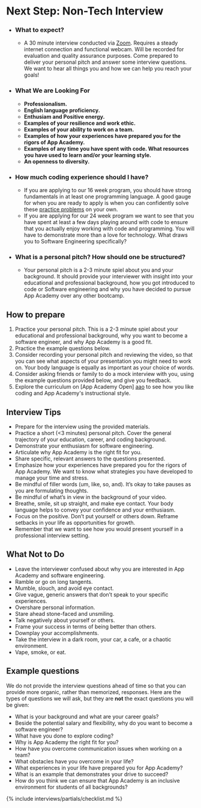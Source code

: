 # Next Step: Non-Tech Interview

* ### What to expect?
    * A 30 minute interview conducted via [Zoom]. Requires a steady internet connection and functional webcam. Will be recorded for evaluation and quality assurance purposes. Come prepared to deliver your personal pitch and answer some interview questions. We want to hear all things you and how we can help you reach your goals!

* ### What We are Looking For
    * **Professionalism.**
    * **English language proficiency.**
    * **Enthusiam and Positive energy.**
    * **Examples of your resilience and work ethic.**
    * **Examples of your ability to work on a team.**
    * **Examples of how your experiences have prepared you for the rigors of App Academy.**
    * **Examples of any time you have spent with code. What resources you have used to learn and/or your learning style.**
    * **An openness to diversity.**

* ### How much coding experience should I have?
    * If you are applying to our 16 week program, you should have strong fundamentals in at least one programming language. A good gauge for when you are ready to apply is when you can confidently solve these [practice problems] on your own.
    * If you are applying for our 24 week program we want to see that you have spent at least a few days playing around with code to ensure that you actually enjoy working with code and programming. You will have to demonstrate more than a love for technology. What draws you to Software Engineering specifically?

* ### What is a personal pitch? How should one be structured?
    * Your personal pitch is a 2-3 minute spiel about you and your background. It should provide your interviewer with insight into your educational and professional background, how you got introduced to code or Software engineering and why you have decided to pursue App Academy over any other bootcamp.


## How to prepare
1. Practice your personal pitch. This is a 2-3 minute spiel about your educational and professional background, why you want to become a software engineer, and why App Academy is a good fit.
2. Practice the example questions below.
3. Consider recording your personal pitch and reviewing the video, so that you can see what aspects of your presentation you might need to work on. Your body language is equally as important as your choice of words.
4. Consider asking friends or family to do a mock interview with you, using the example questions provided below, and give you feedback.
5. Explore the curriculum on [App Academy Open] [aao] to see how you like coding and App Academy's instructional style.


## Interview Tips
* Prepare for the interview using the provided materials.
* Practice a short (<3 minutes) personal pitch. Cover the general trajectory of your education, career, and coding background.
* Demonstrate your enthusiasm for software engineering.
* Articulate why App Academy is the right fit for you.
* Share specific, relevant answers to the questions presented.
* Emphasize how your experiences have prepared you for the rigors of App Academy. We want to know what strategies you have developed to manage your time and stress.
* Be mindful of filler words (um, like, so, and). It’s okay to take pauses as you are formulating thoughts.
* Be mindful of what’s in view in the background of your video.
* Breathe, smile, sit up straight, and make eye contact. Your body language helps to convey your confidence and your enthusiasm.
* Focus on the positive. Don’t put yourself or others down. Reframe setbacks in your life as opportunities for growth.
* Remember that we want to see how you would present yourself in a professional interview setting.

## What Not to Do
* Leave the interviewer confused about why you are interested in App Academy and software engineering.
* Ramble or go on long tangents.
* Mumble, slouch, and avoid eye contact.
* Give vague, generic answers that don’t speak to your specific experiences.
* Overshare personal information.
* Stare ahead stone-faced and unsmiling.
* Talk negatively about yourself or others.
* Frame your success in terms of being better than others.
* Downplay your accomplishments.
* Take the interview in a dark room, your car, a cafe, or a chaotic environment.
* Vape, smoke, or eat.


## Example questions
We do not provide the interview questions ahead of time so that you can provide more organic, rather than memorized, responses. Here are the types of questions we will ask, but they are **not** the exact questions you will be given:
* What is your background and what are your career goals?
* Beside the potential salary and flexibility, why do you want to become a software engineer?
* What have you done to explore coding?
* Why is App Academy the right fit for you?
* How have you overcome communication issues when working on a team?
* What obstacles have you overcome in your life?
* What experiences in your life have prepared you for App Academy?
* What is an example that demonstrates your drive to succeed?
* How do you think we can ensure that App Academy is an inclusive environment for students of all backgrounds?


{% include interviews/partials/checklist.md %}

[Zoom]: https://www.zoom.us
[aao]: https://open.appacademy.io/
[practice problems]: https://open.appacademy.io/learn/full-stack-online/intro-to-programming/map-by-name
